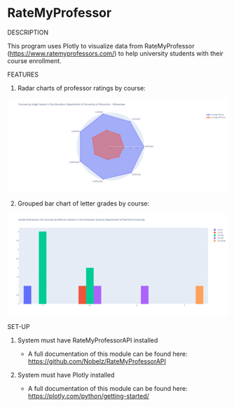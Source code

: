# RateMyProfessor

DESCRIPTION

This program uses Plotly to visualize data from RateMyProfessor (https://www.ratemyprofessors.com/) to help university students with their course enrollment.

FEATURES

1. Radar charts of professor ratings by course:

![alt text](https://github.com/liyanarahimi/RateMyProfessor/blob/33e2611858473ff8bd9b9963d88d94ae521e8952/Courses%20by%20Angel%20Hessel.png)

2. Grouped bar chart of letter grades by course:

![alt_text](https://github.com/liyanarahimi/RateMyProfessor/blob/a076f2685177c505b833993a785b26bfd09724bc/Grades%20for%20Mehran%20Sahami.png)

 
SET-UP

1. System must have RateMyProfessorAPI installed

    - A full documentation of this module can be found here:
      https://github.com/Nobelz/RateMyProfessorAPI
      
2. System must have Plotly installed

    - A full documentation of this module can be found here:
      https://plotly.com/python/getting-started/

